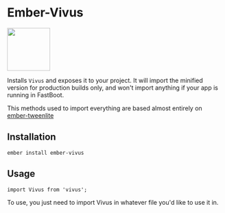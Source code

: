 # Ember-Vivus

<a href="https://shipshape.io/"><img src="http://i.imgur.com/bU4ABmk.png" width="100" height="100"/></a>

Installs `Vivus` and exposes it to your project. It will import the minified version for production builds only, and won't import anything if your app is running in FastBoot.

This methods used to import everything are based almost entirely on [ember-tweenlite](https://github.com/runspired/ember-tweenlite)

## Installation

`ember install ember-vivus`

## Usage

`import Vivus from 'vivus';`

To use, you just need to import Vivus in whatever file you'd like to use it in.
